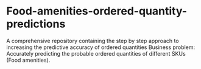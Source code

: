 # Food-amenities-ordered-quantity-predictions
A comprehensive repository containing the step by step approach to increasing the predictive accuracy of ordered quantities
Business problem: Accurately predicting the probable ordered quantities of different SKUs (Food amenities).
